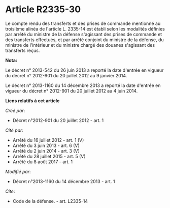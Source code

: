 # Article R2335-30

Le compte rendu des transferts et des prises de commande mentionné au troisième alinéa de l'article L. 2335-14 est établi
selon les modalités définies par arrêté du ministre de la défense s'agissant des prises de commande et des transferts
effectués, et par arrêté conjoint du ministre de la défense, du ministre de l'intérieur et du ministre chargé des douanes
s'agissant des transferts reçus.

**Nota:**

Le décret n° 2013-542 du 26 juin 2013 a reporté la date d'entrée en vigueur du décret n° 2012-901 du 20 juillet 2012 au 9
janvier 2014.

Le décret n° 2013-1160 du 14 décembre 2013 a reporté la date d'entrée en vigueur du décret n° 2012-901 du 20 juillet 2012 au
4 juin 2014.

**Liens relatifs à cet article**

_Créé par_:

  - Décret n°2012-901 du 20 juillet 2012 - art. 1

_Cité par_:

  - Arrêté du 16 juillet 2012 - art. 1 (V)
  - Arrêté du 3 juin 2013 - art. 6 (V)
  - Arrêté du 2 juin 2014 - art. 3 (V)
  - Arrêté du 28 juillet 2015 - art. 5 (V)
  - Arrêté du 8 août 2017 - art. 1

_Modifié par_:

  - Décret n°2013-1160 du 14 décembre 2013 - art. 1

_Cite_:

  - Code de la défense. - art. L2335-14
